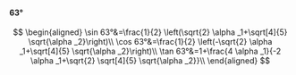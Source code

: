 #### 63°

$$
\begin{aligned}
\sin 63°&=\frac{1}{2} \left(\sqrt{2} \alpha _1+\sqrt[4]{5} \sqrt{\alpha _2}\right)\\
\cos 63°&=\frac{1}{2} \left(-\sqrt{2} \alpha _1+\sqrt[4]{5} \sqrt{\alpha _2}\right)\\
\tan 63°&=1+\frac{4 \alpha _1}{-2 \alpha _1+\sqrt{2} \sqrt[4]{5} \sqrt{\alpha _2}}\\
\end{aligned}
$$

